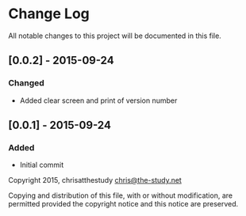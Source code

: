 # Change Log

All notable changes to this project will be documented in this file.

## [0.0.2] - 2015-09-24

### Changed
- Added clear screen and print of version number

## [0.0.1] - 2015-09-24

### Added
- Initial commit

Copyright 2015, chrisatthestudy <chris@the-study.net>

Copying and distribution of this file, with or without modification, are
permitted provided the copyright notice and this notice are preserved.
